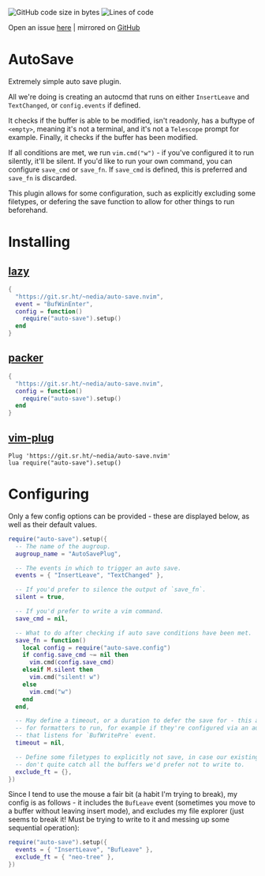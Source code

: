 ![GitHub code size in bytes](https://img.shields.io/github/languages/code-size/aidenlangley/auto-save.nvim?style=flat-square)
![Lines of code](https://img.shields.io/tokei/lines/git.sr.ht/~nedia/auto-save.nvim?style=flat-square)

Open an issue [here](https://todo.sr.ht/~nedia/nvim) | mirrored on [GitHub](https://github.com/aidenlangley/auto-save.nvim)

# AutoSave

Extremely simple auto save plugin.

All we're doing is creating an autocmd that runs on either `InsertLeave` and
`TextChanged`, or `config.events` if defined.

It checks if the buffer is able to be modified, isn't readonly, has a buftype
of `<empty>`, meaning it's not a terminal, and it's not a `Telescope` prompt
for example. Finally, it checks if the buffer has been modified.

If all conditions are met, we run `vim.cmd("w")` - if you've configured it to
run silently, it'll be silent. If you'd like to run your own command, you can
configure `save_cmd` or `save_fn`. If `save_cmd` is defined, this is preferred
and `save_fn` is discarded.

This plugin allows for some configuration, such as explicitly excluding some
filetypes, or defering the save function to allow for other things to run
beforehand.

# Installing

## [lazy](https://github.com/folke/lazy.nvim)

```lua
{
  "https://git.sr.ht/~nedia/auto-save.nvim",
  event = "BufWinEnter",
  config = function()
    require("auto-save").setup()
  end
}
```

## [packer](https://github.com/wbthomason/packer.nvim)

```lua
{
  "https://git.sr.ht/~nedia/auto-save.nvim",
  config = function()
    require("auto-save").setup()
  end
}
```

## [vim-plug](https://github.com/junegunn/vim-plug)

```vim
Plug 'https://git.sr.ht/~nedia/auto-save.nvim'
lua require("auto-save").setup()
```

# Configuring

Only a few config options can be provided - these are displayed below, as well
as their default values.

```lua
require("auto-save").setup({
  -- The name of the augroup.
  augroup_name = "AutoSavePlug",

  -- The events in which to trigger an auto save.
  events = { "InsertLeave", "TextChanged" },

  -- If you'd prefer to silence the output of `save_fn`.
  silent = true,

  -- If you'd prefer to write a vim command.
  save_cmd = nil,

  -- What to do after checking if auto save conditions have been met.
  save_fn = function()
    local config = require("auto-save.config")
    if config.save_cmd ~= nil then
      vim.cmd(config.save_cmd)
    elseif M.silent then
      vim.cmd("silent! w")
    else
      vim.cmd("w")
    end
  end,

  -- May define a timeout, or a duration to defer the save for - this allows
  -- for formatters to run, for example if they're configured via an autocmd
  -- that listens for `BufWritePre` event.
  timeout = nil,

  -- Define some filetypes to explicitly not save, in case our existing conditions
  -- don't quite catch all the buffers we'd prefer not to write to.
  exclude_ft = {},
})
```

Since I tend to use the mouse a fair bit (a habit I'm trying to break), my
config is as follows - it includes the `BufLeave` event (sometimes you move to
a buffer without leaving insert mode), and excludes my file explorer (just
seems to break it! Must be trying to write to it and messing up some sequential
operation):

```lua
require("auto-save").setup({
  events = { "InsertLeave", "BufLeave" },
  exclude_ft = { "neo-tree" },
})
```
